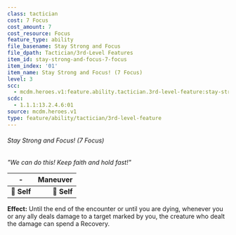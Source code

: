 ```yaml
---
class: tactician
cost: 7 Focus
cost_amount: 7
cost_resource: Focus
feature_type: ability
file_basename: Stay Strong and Focus
file_dpath: Tactician/3rd-Level Features
item_id: stay-strong-and-focus-7-focus
item_index: '01'
item_name: Stay Strong and Focus! (7 Focus)
level: 3
scc:
  - mcdm.heroes.v1:feature.ability.tactician.3rd-level-feature:stay-strong-and-focus-7-focus
scdc:
  - 1.1.1:13.2.4.6:01
source: mcdm.heroes.v1
type: feature/ability/tactician/3rd-level-feature
---
```


###### Stay Strong and Focus! (7 Focus)

*"We can do this! Keep faith and hold fast!"*

| **-**       | **Maneuver** |
| ----------- | -----------: |
| **📏 Self** |  **🎯 Self** |

**Effect:** Until the end of the encounter or until you are dying, whenever you or any ally deals damage to a target marked by you, the creature who dealt the damage can spend a Recovery.
